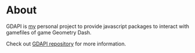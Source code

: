 # About
GDAPI is [my](https://github.com/Quasar-Kim) personal project to provide javascript packages to interact with gamefiles of game Geometry Dash.

Check out [GDAPI repository](https://github.com/GDAPI/GDAPI) for more information.
